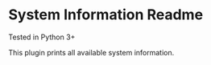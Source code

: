 System Information Readme
====

Tested in Python 3+

This plugin prints all available system information.  



